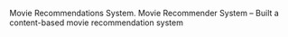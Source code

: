 Movie Recommendations System.
Movie Recommender System – Built a content-based movie recommendation system
